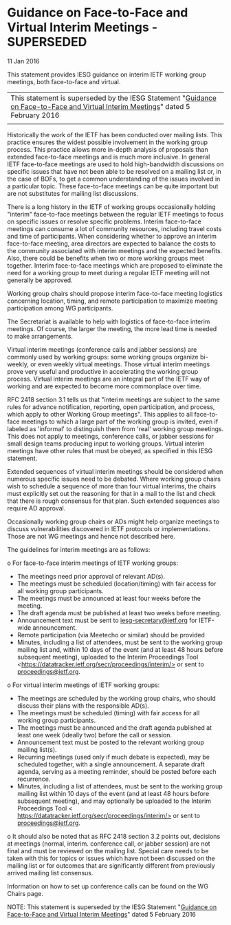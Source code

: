 Guidance on Face-to-Face and Virtual Interim Meetings - SUPERSEDED
==================================================================

11 Jan 2016

This statement provides IESG guidance on interim IETF working group meetings, both face-to-face and virtual.



|  |
| --- |
| This statement is superseded by the IESG Statement "[Guidance on Face-to-Face and Virtual Interim Meetings](https://www.ietf.org/about/groups/iesg/statements/interim-meetings-guidance-2016-02-05/)" dated 5 February 2016 |
|  |

Historically the work of the IETF has been conducted over mailing lists. This practice ensures the widest possible involvement in the working group process. This practice allows more in-depth analysis of proposals than extended face-to-face meetings and is much more inclusive. In general IETF face-to-face meetings are used to hold high-bandwidth discussions on specific issues that have not been able to be resolved on a mailing list or, in the case of BOFs, to get a common understanding of the issues involved in a particular topic. These face-to-face meetings can be quite important but are not substitutes for mailing list discussions.  
  
There is a long history in the IETF of working groups occasionally holding "interim" face-to-face meetings between the regular IETF meetings to focus on specific issues or resolve specific problems. Interim face-to-face meetings can consume a lot of community resources, including travel costs and time of participants. When considering whether to approve an interim face-to-face meeting, area directors are expected to balance the costs to the community associated with interim meetings and the expected benefits. Also, there could be benefits when two or more working groups meet together. Interim face-to-face meetings which are proposed to eliminate the need for a working group to meet during a regular IETF meeting will not generally be approved.  
  
Working group chairs should propose interim face-to-face meeting logistics concerning location, timing, and remote participation to maximize meeting participation among WG participants.  
  
The Secretariat is available to help with logistics of face-to-face interim meetings. Of course, the larger the meeting, the more lead time is needed to make arrangements.  
  
Virtual interim meetings (conference calls and jabber sessions) are commonly used by working groups: some working groups organize bi-weekly, or even weekly virtual meetings. Those virtual interim meetings prove very useful and productive in accelerating the working group process. Virtual interim meetings are an integral part of the IETF way of working and are expected to become more commonplace over time.  
  
RFC 2418 section 3.1 tells us that "interim meetings are subject to the same rules for advance notification, reporting, open participation, and process, which apply to other Working Group meetings". This applies to all face-to-face meetings to which a large part of the working group is invited, even if labeled as 'informal' to distinguish them from 'real' working group meetings. This does not apply to meetings, conference calls, or jabber sessions for small design teams producing input to working groups. Virtual interim meetings have other rules that must be obeyed, as specified in this IESG statement.  
  
Extended sequences of virtual interim meetings should be considered when numerous specific issues need to be debated. Where working group chairs wish to schedule a sequence of more than four virtual interims, the chairs must explicitly set out the reasoning for that in a mail to the list and check that there is rough consensus for that plan. Such extended sequences also require AD approval.  
  
Occasionally working group chairs or ADs might help organize meetings to discuss vulnerabilities discovered in IETF protocols or implementations. Those are not WG meetings and hence not described here.  
  
The guidelines for interim meetings are as follows:  
  
 o For face-to-face interim meetings of IETF working groups:  
 - The meetings need prior approval of relevant AD(s).  
 - The meetings must be scheduled (location/timing) with fair access for all working group participants.  
 - The meetings must be announced at least four weeks before the meeting.  
 - The draft agenda must be published at least two weeks before meeting.  
 - Announcement text must be sent to ​iesg-secretary@ietf.org for IETF-wide announcement.  
 - Remote participation (via Meetecho or similar) should be provided  
 - Minutes, including a list of attendees, must be sent to the working group mailing list and, within 10 days of the event (and at least 48 hours before subsequent meeting), uploaded to the Interim Proceedings Tool  
 <​https://datatracker.ietf.org/secr/proceedings/interim/> or sent to ​​proceedings@ietf.org.  
  
 o For virtual interim meetings of IETF working groups:  
 - The meetings are scheduled by the working group chairs, who should discuss their plans with the responsible AD(s).  
 - The meetings must be scheduled (timing) with fair access for all working group participants.  
 - The meetings must be announced and the draft agenda published at least one week (ideally two) before the call or session.  
 - Announcement text must be posted to the relevant working group mailing list(s).  
 - Recurring meetings (used only if much debate is expected), may be scheduled together, with a single announcement. A separate draft agenda, serving as a meeting reminder, should be posted before each recurrence.  
 - Minutes, including a list of attendees, must be sent to the working group mailing list within 10 days of the event (and at least 48 hours before subsequent meeting), and may optionally be uploaded to the Interim Proceedings Tool <​https://datatracker.ietf.org/secr/proceedings/interim/> or sent to ​​proceedings@ietf.org.  
  
 o It should also be noted that as RFC 2418 section 3.2 points out, decisions at meetings (normal, interim. conference call, or jabber session) are not final and must be reviewed on the mailing list. Special care needs to be taken with this for topics or issues which have not been discussed on the mailing list or for outcomes that are significantly different from previously arrived mailing list consensus.  
  
 Information on how to set up conference calls can be found on the WG  
 Chairs page.

NOTE: This statement is superseded by the IESG Statement "[Guidance on Face-to-Face and Virtual Interim Meetings](https://www.ietf.org/about/groups/iesg/statements/interim-meetings-guidance-2016-02-05/)" dated 5 February 2016

